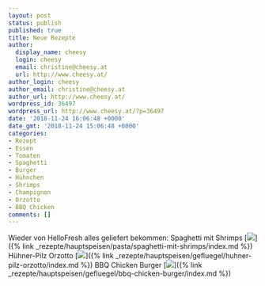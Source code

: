```yaml
---
layout: post
status: publish
published: true
title: Neue Rezepte
author:
  display_name: cheesy
  login: cheesy
  email: christine@cheesy.at
  url: http://www.cheesy.at/
author_login: cheesy
author_email: christine@cheesy.at
author_url: http://www.cheesy.at/
wordpress_id: 36497
wordpress_url: http://www.cheesy.at/?p=36497
date: '2018-11-24 16:06:48 +0000'
date_gmt: '2018-11-24 15:06:48 +0000'
categories:
- Rezept
- Essen
- Tomaten
- Spaghetti
- Burger
- Hühnchen
- Shrimps
- Champignon
- Orzotto
- BBQ Chicken
comments: []
---
```

Wieder von HelloFresh alles geliefert bekommen:
Spaghetti mit Shrimps
[![](http://www.cheesy.at/wp-content/uploads/SpaghettiMitShrimps-3.jpg)]({% link _rezepte/hauptspeisen/pasta/spaghetti-mit-shrimps/index.md %})
Hühner-Pilz Orzotto
[![](http://www.cheesy.at/wp-content/uploads/Hühner-Pilz-Orzotto2.jpg)]({% link _rezepte/hauptspeisen/gefluegel/huhner-pilz-orzotto/index.md %})
BBQ Chicken Burger
[![](http://www.cheesy.at/wp-content/uploads/BBQChickenBurger-2.jpg)]({% link _rezepte/hauptspeisen/gefluegel/bbq-chicken-burger/index.md %})
